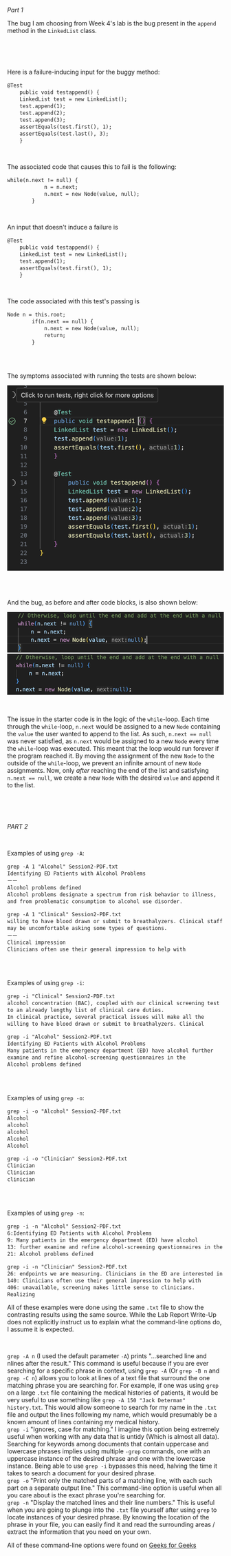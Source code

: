_Part 1_

The bug I am choosing from Week 4's lab is the bug present in the `append` method in the `LinkedList` class. 

<br>
<br>
<br>

Here is a failure-inducing input for the buggy method:

```
@Test 
	public void testappend() {
    LinkedList test = new LinkedList();
    test.append(1);
    test.append(2);
    test.append(3);
    assertEquals(test.first(), 1);
    assertEquals(test.last(), 3);
	}
```
<br>

The associated code that causes this to fail is the following:
```
while(n.next != null) {
            n = n.next;
            n.next = new Node(value, null);
        }
```

<br>


An input that doesn't induce a failure is

```
@Test 
	public void testappend() {
    LinkedList test = new LinkedList();
    test.append(1);
    assertEquals(test.first(), 1);
	}
```

<br>

The code associated with this test's passing is 

```
Node n = this.root;
        if(n.next == null) {
            n.next = new Node(value, null);
            return;
        }
```
<br>
<br>

The symptoms associated with running the tests are shown below:

![image](Lab_Report_3_Tests.png)

<br>
<br>

And the bug, as before and after code blocks, is also shown below:

![image](Lab_Report_3_Before.png)
![image](Lab_Report_3_After.png)

<br>

The issue in the starter code is in the logic of the `while`-loop. Each time through the `while`-loop, `n.next` would be assigned to a new `Node` containing the `value` the user wanted to append to the list. As such, `n.next == null` was never satisfied, as `n.next` would be assigned to a new `Node` every time the `while`-loop was executed. This meant that the loop would run forever if the program reached it. By moving the assignment of the new `Node` to the outside of the `while`-loop, we prevent an infinite amount of new `Node` assignments. Now, only _after_ reaching the end of the list and satisfying `n.next == null`, we create a new `Node` with the desired `value` and append it to the list.


<br>
<br>
<br>

_PART 2_

<br>

Examples of using `grep -A`:

```
grep -A 1 "Alcohol" Session2-PDF.txt
Identifying ED Patients with Alcohol Problems
ーー
Alcohol problems defined
Alcohol problems designate a spectrum from risk behavior to illness, and from problematic consumption to alcohol use disorder.
```

```
grep -A 1 "Clinical" Session2-PDF.txt
willing to have blood drawn or submit to breathalyzers. Clinical staff may be uncomfortable asking some types of questions.
ーー
Clinical impression
Clinicians often use their general impression to help with
```
<br>
<br>

Examples of using `grep -i`:

```
grep -i "Clinical" Session2-PDF.txt
alcohol concentration (BAC), coupled with our clinical screening test to an already lengthy list of clinical care duties.
In clinical practice, several practical issues will make all the willing to have blood drawn or submit to breathalyzers. Clinical
```

```
grep -i "Alcohol" Session2-PDF.txt
Identifying ED Patients with Alcohol Problems
Many patients in the emergency department (ED) have alcohol further examine and refine alcohol-screening questionnaires in the
Alcohol problems defined
```
<br>
<br>

Examples of using `grep -o`:

```
grep -i -o "Alcohol" Session2-PDF.txt
Alcohol
alcohol
alcohol
Alcohol
Alcohol
```

```
grep -i -o "Clinician" Session2-PDF.txt
Clinician
Clinician
clinician
```

<br>
<br>

Examples of using `grep -n`:

```
grep -i -n "Alcohol" Session2-PDF.txt
6:Identifying ED Patients with Alcohol Problems
9: Many patients in the emergency department (ED) have alcohol
13: further examine and refine alcohol-screening questionnaires in the
21: Alcohol problems defined
```

```
grep -i -n "Clinician" Session2-PDF.txt
26: endpoints we are measuring. Clinicians in the ED are interested in
140: Clinicians often use their general impression to help with
406: unavailable, screening makes little sense to clinicians. Realizing
```

All of these examples were done using the same `.txt` file to show the contrasting results using the same source. While the Lab Report Write-Up does not explicitly instruct us to explain what the command-line options do, I assume it is expected.

<br>

`grep -A n` (I used the default parameter `-A`) prints "...searched line and nlines after the result." This command is useful because if you are ever searching for a specific phrase in context, using `grep -A` (Or `grep -B n` and `grep -C n`) allows you to look at lines of a text file that surround the one matching phrase you are searching for. For example, if one was using `grep` on a large `.txt` file containing the medical histories of patients, it would be very useful to use something like `grep -A 150 "Jack Determan" history.txt`. This would allow someone to search for my name in the `.txt` file and output the lines following my name, which would presumably be a known amount of lines containing my medical history.
<br>
`grep -i` "Ignores, case for matching." I imagine this option being extremely useful when working with any data that is untidy (Which is almost all data). Searching for keywords among documents that contain uppercase and lowercase phrases implies using multiple `-grep` commands, one with an uppercase instance of the desired phrase and one with the lowercase instance. Being able to use `grep -i` bypasses this need, halving the time it takes to search a document for your desired phrase.
<br>
`grep -o` "Print only the matched parts of a matching line, with each such part on a separate output line." This command-line option is useful when all you care about is the exact phrase you're searching for. 
<br>
`grep -n`  "Display the matched lines and their line numbers." This is useful when you are going to plunge into the `.txt` file yourself after using `grep` to locate instances of your desired phrase. By knowing the location of the phrase in your file, you can easily find it and read the surrounding areas / extract the information that you need on your own.

All of these command-line options were found on [Geeks for Geeks](https://www.geeksforgeeks.org/grep-command-in-unixlinux/)


